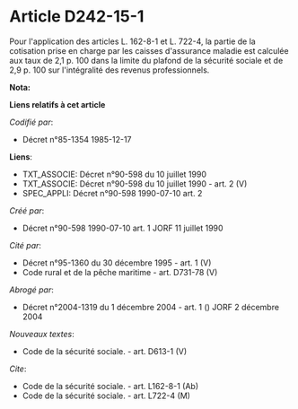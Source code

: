 # Article D242-15-1

Pour l'application des articles L. 162-8-1 et L. 722-4, la partie de la cotisation prise en charge par les caisses
d'assurance maladie est calculée aux taux de 2,1 p. 100 dans la limite du plafond de la sécurité sociale et de 2,9 p. 100 sur
l'intégralité des revenus professionnels.

**Nota:**



**Liens relatifs à cet article**

_Codifié par_:

  - Décret n°85-1354 1985-12-17

**Liens**:

  - TXT_ASSOCIE: Décret n°90-598 du 10 juillet 1990
  - TXT_ASSOCIE: Décret n°90-598 du 10 juillet 1990 - art. 2 (V)
  - SPEC_APPLI: Décret n°90-598 1990-07-10 art. 2

_Créé par_:

  - Décret n°90-598 1990-07-10 art. 1 JORF 11 juillet 1990

_Cité par_:

  - Décret n°95-1360 du 30 décembre 1995 - art. 1 (V)
  - Code rural et de la pêche maritime - art. D731-78 (V)

_Abrogé par_:

  - Décret n°2004-1319 du 1 décembre 2004 - art. 1 () JORF 2 décembre 2004

_Nouveaux textes_:

  - Code de la sécurité sociale. - art. D613-1 (V)

_Cite_:

  - Code de la sécurité sociale. - art. L162-8-1 (Ab)
  - Code de la sécurité sociale. - art. L722-4 (M)
